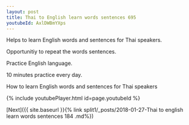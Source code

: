 ```yaml
---
layout: post
title: Thai to English learn words sentences 695 
youtubeId: AxlDWBmYXps
---
```

 
 
Helps to learn English words and sentences for Thai speakers.

Opportunitiy to repeat the words sentences. 

Practice English language. 
 
10 minutes practice every day. 
 
How to learn English words and sentences for Thai speakers 
 
{% include youtubePlayer.html id=page.youtubeId %}
 
 
[Next]({{ site.baseurl }}{% link  split1/_posts/2018-01-27-Thai to english learn words sentences 184 .md%})
 
